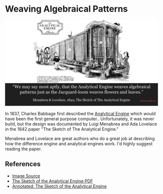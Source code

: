 # Weaving Algebraical Patterns
![weave analytical engine](1842-analytical-engine-algebraical-patterns.jpg)

In 1837, Charles Babbage first described the [Analytical Engine](https://en.wikipedia.org/wiki/Analytical_Engine) which would have been the first general purpose computer..
Unfortunately, it was never build, but the design was documented by Luigi
Menabrea and Ada Lovelace in the 1842 paper "The Sketch of The Analytical Engine."

Menabrea and Lovelace are great authors who do a great job at describing how the
difference engine and analytical engines work. I'd highly suggest reading the
paper.

## References
* [Image Source](https://sydneypadua.com/2dgoggles/the-marvellous-analytical-engine-how-it-works/)
* [The Sketch of the Analytical Engine PDF](http://www.fourmilab.ch/babbage/sketch.html)
* [Annotated: The Sketch of the Analytical Engine](https://dochub.com/benjenkinsv95/7Vm6qg/menabrea-and-lovelace-1842-sketch-of-the-analytical-engine?dt=rdsA_HhwJj7Czwh2DowY)
